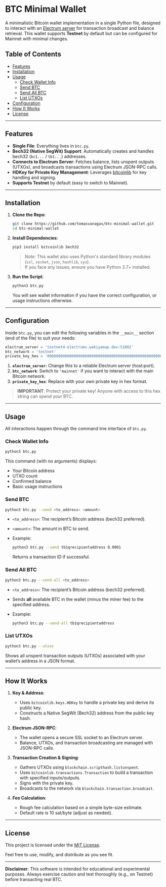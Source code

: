 # BTC Minimal Wallet

A minimalistic Bitcoin wallet implementation in a single Python file, designed to interact with an [Electrum server](https://electrum.org/#servers) for transaction broadcast and balance retrieval. This wallet supports **Testnet** by default but can be configured for Mainnet with minimal changes.

## Table of Contents

- [Features](#features)
- [Installation](#installation)
- [Usage](#usage)
  - [Check Wallet Info](#check-wallet-info)
  - [Send BTC](#send-btc)
  - [Send All BTC](#send-all-btc)
  - [List UTXOs](#list-utxos)
- [Configuration](#configuration)
- [How It Works](#how-it-works)
- [License](#license)

---

## Features

- **Single File**: Everything lives in `btc.py`.
- **Bech32 (Native SegWit) Support**: Automatically creates and handles bech32 (`bc1...` / `tb1...`) addresses.
- **Connects to Electrum Server**: Fetches balance, lists unspent outputs (UTXOs), and broadcasts transactions using Electrum JSON-RPC calls.
- **HDKey for Private Key Management**: Leverages [bitcoinlib](https://pypi.org/project/bitcoinlib/) for key handling and signing.
- **Supports Testnet** by default (easy to switch to Mainnet).

---

## Installation

1. **Clone the Repo**:

   ```bash
   git clone https://github.com/tomasvanagas/btc-minimal-wallet.git
   cd btc-minimal-wallet
   ```

2. **Install Dependencies**:

   ```bash
   pip3 install bitcoinlib bech32
   ```

   > _Note_: This wallet also uses Python's standard library modules (`ssl`, `socket`, `json`, `hashlib`, `sys`).  
   > If you face any issues, ensure you have Python 3.7+ installed.

3. **Run the Script**:

   ```bash
   python3 btc.py
   ```

   You will see wallet information if you have the correct configuration, or usage instructions otherwise.

---

## Configuration

Inside `btc.py`, you can edit the following variables in the `__main__` section (end of the file) to suit your needs:

```python
electrum_server = 'testnet4-electrumx.wakiyamap.dev:51002'
btc_network = 'testnet'
private_key_hex = '0000000000000000000000000000000000000000000000000000000000000001'
```

1. **`electrum_server`**: Change this to a reliable Electrum server (host:port).  
2. **`btc_network`**: Switch to `'mainnet'` if you want to interact with the main Bitcoin network.  
3. **`private_key_hex`**: Replace with your own private key in hex format.

> **IMPORTANT**: Protect your private key! Anyone with access to this hex string can spend your BTC.

---

## Usage

All interactions happen through the command line interface of `btc.py`.

### Check Wallet Info

```bash
python3 btc.py
```

This command (with no arguments) displays:

- Your Bitcoin address
- UTXO count
- Confirmed balance  
- Basic usage instructions

### Send BTC

```bash
python3 btc.py --send <to_address> <amount>
```

- `<to_address>`: The recipient’s Bitcoin address (bech32 preferred).  
- `<amount>`: The amount in BTC to send.  
- Example:

  ```bash
  python3 btc.py --send tb1qrecipientaddress 0.0001
  ```
  
  Returns a transaction ID if successful.

### Send All BTC

```bash
python3 btc.py --send-all <to_address>
```

- `<to_address>`: The recipient’s Bitcoin address (bech32 preferred).  
- Sends **all** available BTC in the wallet (minus the miner fee) to the specified address.  
- Example:

  ```bash
  python3 btc.py --send-all tb1qrecipientaddress
  ```

### List UTXOs

```bash
python3 btc.py --utxos
```

Shows all unspent transaction outputs (UTXOs) associated with your wallet’s address in a JSON format.

---

## How It Works

1. **Key & Address**:  
   - Uses `bitcoinlib.keys.HDKey` to handle a private key and derive its public key.  
   - Constructs a Native SegWit (Bech32) address from the public key hash.

2. **Electrum JSON-RPC**:  
   - The wallet opens a secure SSL socket to an Electrum server.  
   - Balance, UTXOs, and transaction broadcasting are managed with JSON-RPC calls.

3. **Transaction Creation & Signing**:  
   - Gathers UTXOs using `blockchain.scripthash.listunspent`.  
   - Uses `bitcoinlib.transactions.Transaction` to build a transaction with specified inputs/outputs.  
   - Signs with the private key.  
   - Broadcasts to the network via `blockchain.transaction.broadcast`.

4. **Fee Calculation**:  
   - Rough fee calculation based on a simple byte-size estimate.  
   - Default rate is 10 sat/byte (adjust as needed).

---

## License

This project is licensed under the [MIT License](LICENSE).  

Feel free to use, modify, and distribute as you see fit.

---

**Disclaimer**: This software is intended for educational and experimental purposes. Always exercise caution and test thoroughly (e.g., on Testnet) before transacting real BTC. 
